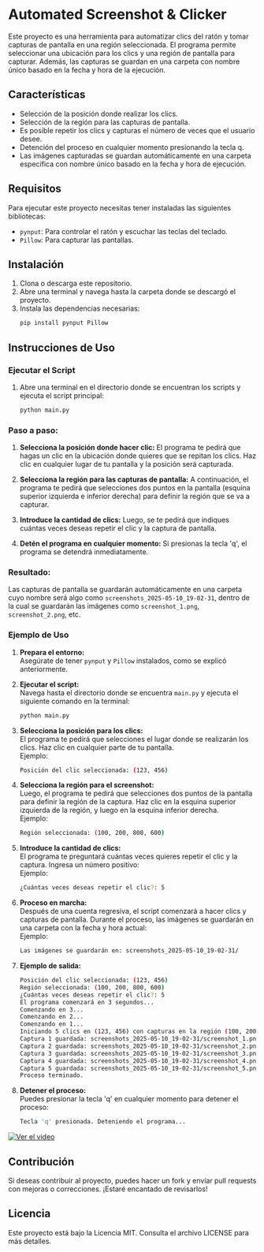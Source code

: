 # Automated Screenshot & Clicker

Este proyecto es una herramienta para automatizar clics del ratón y tomar capturas de pantalla en una región seleccionada. El programa permite seleccionar una ubicación para los clics y una región de pantalla para capturar. Además, las capturas se guardan en una carpeta con nombre único basado en la fecha y hora de la ejecución.

## Características

- Selección de la posición donde realizar los clics.
- Selección de la región para las capturas de pantalla.
- Es posible repetir los clics y capturas el número de veces que el usuario desee.
- Detención del proceso en cualquier momento presionando la tecla q.
- Las imágenes capturadas se guardan automáticamente en una carpeta específica con nombre único basado en la fecha y hora de ejecución.

## Requisitos

Para ejecutar este proyecto necesitas tener instaladas las siguientes bibliotecas:

- `pynput`: Para controlar el ratón y escuchar las teclas del teclado.
- `Pillow`: Para capturar las pantallas.

## Instalación

1. Clona o descarga este repositorio.
2. Abre una terminal y navega hasta la carpeta donde se descargó el proyecto.
3. Instala las dependencias necesarias:
    ```bash
    pip install pynput Pillow
    ```

## Instrucciones de Uso

### Ejecutar el Script

1. Abre una terminal en el directorio donde se encuentran los scripts y ejecuta el script principal:
    ```bash
    python main.py
    ```

### Paso a paso:

1. **Selecciona la posición donde hacer clic:**
    El programa te pedirá que hagas un clic en la ubicación donde quieres que se repitan los clics. Haz clic en cualquier lugar de tu pantalla y la posición será capturada.

2. **Selecciona la región para las capturas de pantalla:**
    A continuación, el programa te pedirá que selecciones dos puntos en la pantalla (esquina superior izquierda e inferior derecha) para definir la región que se va a capturar.

3. **Introduce la cantidad de clics:**
    Luego, se te pedirá que indiques cuántas veces deseas repetir el clic y la captura de pantalla.

4. **Detén el programa en cualquier momento:**
    Si presionas la tecla 'q', el programa se detendrá inmediatamente.

### Resultado:

Las capturas de pantalla se guardarán automáticamente en una carpeta cuyo nombre será algo como `screenshots_2025-05-10_19-02-31`, dentro de la cual se guardarán las imágenes como `screenshot_1.png`, `screenshot_2.png`, etc.

### Ejemplo de Uso

1. **Prepara el entorno:**  
    Asegúrate de tener `pynput` y `Pillow` instalados, como se explicó anteriormente.

2. **Ejecutar el script:**  
    Navega hasta el directorio donde se encuentra `main.py` y ejecuta el siguiente comando en la terminal:
    ```bash
    python main.py
    ```

3. **Selecciona la posición para los clics:**  
    El programa te pedirá que selecciones el lugar donde se realizarán los clics. Haz clic en cualquier parte de tu pantalla.  
    Ejemplo:  
    ```bash
    Posición del clic seleccionada: (123, 456)
    ```

4. **Selecciona la región para el screenshot:**  
    Luego, el programa te pedirá que selecciones dos puntos de la pantalla para definir la región de la captura. Haz clic en la esquina superior izquierda de la región, y luego en la esquina inferior derecha.  
    Ejemplo:  
    ```bash
    Región seleccionada: (100, 200, 800, 600)
    ```

5. **Introduce la cantidad de clics:**  
    El programa te preguntará cuántas veces quieres repetir el clic y la captura. Ingresa un número positivo:  
    Ejemplo:  
    ```bash
    ¿Cuántas veces deseas repetir el clic?: 5
    ```

6. **Proceso en marcha:**  
    Después de una cuenta regresiva, el script comenzará a hacer clics y capturas de pantalla. Durante el proceso, las imágenes se guardarán en una carpeta con la fecha y hora actual:  
    Ejemplo:  
    ```bash
    Las imágenes se guardarán en: screenshots_2025-05-10_19-02-31/
    ```

7. **Ejemplo de salida:**  
    ```bash
    Posición del clic seleccionada: (123, 456)
    Región seleccionada: (100, 200, 800, 600)
    ¿Cuántas veces deseas repetir el clic?: 5
    El programa comenzará en 3 segundos...
    Comenzando en 3...
    Comenzando en 2...
    Comenzando en 1...
    Iniciando 5 clics en (123, 456) con capturas en la región (100, 200, 800, 600)...
    Captura 1 guardada: screenshots_2025-05-10_19-02-31/screenshot_1.png
    Captura 2 guardada: screenshots_2025-05-10_19-02-31/screenshot_2.png
    Captura 3 guardada: screenshots_2025-05-10_19-02-31/screenshot_3.png
    Captura 4 guardada: screenshots_2025-05-10_19-02-31/screenshot_4.png
    Captura 5 guardada: screenshots_2025-05-10_19-02-31/screenshot_5.png
    Proceso terminado.
    ```

8. **Detener el proceso:**  
    Puedes presionar la tecla 'q' en cualquier momento para detener el proceso:  
    ```bash
    Tecla 'q' presionada. Deteniendo el programa...
    ```

[![Ver el video](https://img.youtube.com/vi/dQw4w9WgXcQ/hqdefault.jpg)](https://www.youtube.com/watch?v=dQw4w9WgXcQ)


## Contribución

Si deseas contribuir al proyecto, puedes hacer un fork y enviar pull requests con mejoras o correcciones. ¡Estaré encantado de revisarlos!

## Licencia

Este proyecto está bajo la Licencia MIT. Consulta el archivo LICENSE para más detalles.
